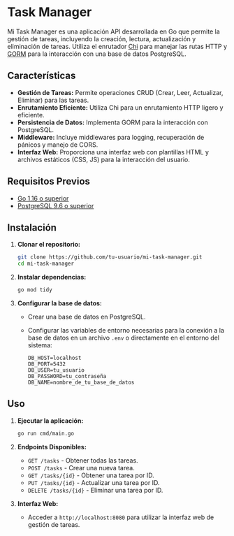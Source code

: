 # Task Manager

Mi Task Manager es una aplicación API desarrollada en Go que permite la gestión de tareas, incluyendo la creación, lectura, actualización y eliminación de tareas. Utiliza el enrutador [Chi](https://github.com/go-chi/chi) para manejar las rutas HTTP y [GORM](https://gorm.io/) para la interacción con una base de datos PostgreSQL.

## Características

- **Gestión de Tareas:** Permite operaciones CRUD (Crear, Leer, Actualizar, Eliminar) para las tareas.
- **Enrutamiento Eficiente:** Utiliza Chi para un enrutamiento HTTP ligero y eficiente.
- **Persistencia de Datos:** Implementa GORM para la interacción con PostgreSQL.
- **Middleware:** Incluye middlewares para logging, recuperación de pánicos y manejo de CORS.
- **Interfaz Web:** Proporciona una interfaz web con plantillas HTML y archivos estáticos (CSS, JS) para la interacción del usuario.

## Requisitos Previos

- [Go 1.16 o superior](https://golang.org/dl/)
- [PostgreSQL 9.6 o superior](https://www.postgresql.org/download/)

## Instalación

1. **Clonar el repositorio:**

   ```bash
   git clone https://github.com/tu-usuario/mi-task-manager.git
   cd mi-task-manager
   ```

2. **Instalar dependencias:**

   ```bash
   go mod tidy
   ```

3. **Configurar la base de datos:**

   - Crear una base de datos en PostgreSQL.
   - Configurar las variables de entorno necesarias para la conexión a la base de datos en un archivo `.env` o directamente en el entorno del sistema:

     ```env
     DB_HOST=localhost
     DB_PORT=5432
     DB_USER=tu_usuario
     DB_PASSWORD=tu_contraseña
     DB_NAME=nombre_de_tu_base_de_datos
     ```

## Uso

1. **Ejecutar la aplicación:**

   ```bash
   go run cmd/main.go
   ```

2. **Endpoints Disponibles:**

   - `GET /tasks` - Obtener todas las tareas.
   - `POST /tasks` - Crear una nueva tarea.
   - `GET /tasks/{id}` - Obtener una tarea por ID.
   - `PUT /tasks/{id}` - Actualizar una tarea por ID.
   - `DELETE /tasks/{id}` - Eliminar una tarea por ID.

3. **Interfaz Web:**

   - Acceder a `http://localhost:8080` para utilizar la interfaz web de gestión de tareas.



